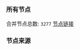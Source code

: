 ### 所有节点
合并节点总数: `3277`
[节点链接](https://raw.githubusercontent.com/rzhy1/11/master/sub/sub_merge_base64.txt)

### 节点来源